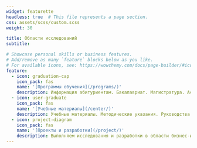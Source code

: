 ```yaml
---
widget: featurette
headless: true  # This file represents a page section.
css: assets/scss/custom.scss
weight: 30

title: Области исследований
subtitle: 

# Showcase personal skills or business features.
# Add/remove as many `feature` blocks below as you like.
# For available icons, see: https://wowchemy.com/docs/page-builder/#icons
feature:
  - icon: graduation-cap
    icon_pack: fas
    name: '[Программы обучения](/programs/)'
    description: Информация абитуриентам. Бакалавриат. Магистратура. Аспирантура. Второе высшее.
  - icon: user-graduate
    icon_pack: fas
    name: '[Учебные материалы](/center/)'
    description: Учебные материалы. Методические указания. Руководства. Расписание.
  - icon: project-diagram
    icon_pack: fas
    name: '[Проекты и разработки](/project/)'
    description: Выполняем исследования и разработки в области бизнес-информатики.
---
```


